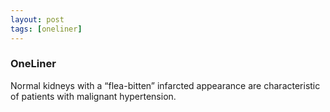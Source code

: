 ```yaml
---
layout: post
tags: [oneliner]
---
```



### OneLiner

Normal kidneys with a “flea-bitten” infarcted appearance are characteristic of patients with malignant hypertension.
